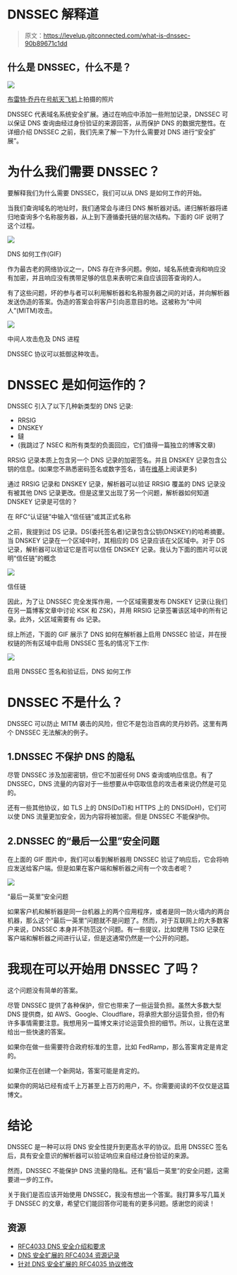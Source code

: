 # DNSSEC 解释道

> 原文：<https://levelup.gitconnected.com/what-is-dnssec-90b89671c1dd>

## 什么是 DNSSEC，什么不是？

![](img/4e166290631dc60faa7700dcdf85b5a2.png)

[布雷特·乔丹](https://unsplash.com/@brett_jordan?utm_source=medium&utm_medium=referral)在[号航天飞机](https://unsplash.com?utm_source=medium&utm_medium=referral)上拍摄的照片

DNSSEC 代表域名系统安全扩展。通过在响应中添加一些附加记录，DNSSEC 可以保证 DNS 查询由经过身份验证的来源回答，从而保护 DNS 的数据完整性。在详细介绍 DNSSEC 之前，我们先来了解一下为什么需要对 DNS 进行“安全扩展”。

# 为什么我们需要 DNSSEC？

要解释我们为什么需要 DNSSEC，我们可以从 DNS 是如何工作的开始。

当我们查询域名的地址时，我们通常会与递归 DNS 解析器对话。递归解析器将递归地查询多个名称服务器，从上到下遵循委托链的层次结构。下面的 GIF 说明了这个过程。

![](img/25508c13946b7ec0d28483a2e8384295.png)

DNS 如何工作(GIF)

作为最古老的网络协议之一，DNS 存在许多问题。例如，域名系统查询和响应没有加密，并且响应没有携带足够的信息来表明它来自应该回答查询的人。

有了这些问题，坏的参与者可以利用解析器和名称服务器之间的对话，并向解析器发送伪造的答案。伪造的答案会将客户引向恶意目的地。这被称为“中间人”(MITM)攻击。

![](img/b62ca7211eb551e4caced43ed3edf555.png)

中间人攻击危及 DNS 进程

DNSSEC 协议可以抵御这种攻击。

# DNSSEC 是如何运作的？

DNSSEC 引入了以下几种新类型的 DNS 记录:

*   RRSIG
*   DNSKEY
*   鐽
*   (我跳过了 NSEC 和所有类型的负面回应，它们值得一篇独立的博客文章)

RRSIG 记录本质上包含另一个 DNS 记录的加密签名。并且 DNSKEY 记录包含公钥的信息。(如果您不熟悉密码签名或数字签名，请在[维基](https://en.wikipedia.org/wiki/Digital_signature)上阅读更多)

通过 RRSIG 记录和 DNSKEY 记录，解析器可以验证 RRSIG 覆盖的 DNS 记录没有被其他 DNS 记录更改。但是这里又出现了另一个问题，解析器如何知道 DNSKEY 记录是可信的？

在 RFC“认证链”中输入“信任链”或其正式名称

之前，我提到过 DS 记录。DS(委托签名者)记录包含公钥(DNSKEY)的哈希摘要。当 DNSKEY 记录在一个区域中时，其相应的 DS 记录应该在父区域中。对于 DS 记录，解析器可以验证它是否可以信任 DNSKEY 记录。我认为下面的图片可以说明“信任链”的概念

![](img/6ef511ac427621ed2e89adfb7e4b390c.png)

信任链

因此，为了让 DNSSEC 完全发挥作用，一个区域需要发布 DNSKEY 记录(让我们在另一篇博客文章中讨论 KSK 和 ZSK)，并用 RRSIG 记录签署该区域中的所有记录。此外，父区域需要有 ds 记录。

综上所述，下面的 GIF 展示了 DNS 如何在解析器上启用 DNSSEC 验证，并在授权链的所有区域中启用 DNSSEC 签名的情况下工作:

![](img/1c566dfe0e4bb2996feb5fbb3562617e.png)

启用 DNSSEC 签名和验证后，DNS 如何工作

# DNSSEC 不是什么？

DNSSEC 可以防止 MITM 袭击的风险，但它不是包治百病的灵丹妙药。这里有两个 DNSSEC 无法解决的例子。

## 1.DNSSEC 不保护 DNS 的隐私

尽管 DNSSEC 涉及加密密钥，但它不加密任何 DNS 查询或响应信息。有了 DNSSEC，DNS 流量的内容对于一些想要从中窃取信息的攻击者来说仍然是可见的。

还有一些其他协议，如 TLS 上的 DNS(DoT)和 HTTPS 上的 DNS(DoH)，它们可以使 DNS 流量更加安全，因为内容将被加密。但是 DNSSEC 不能保护你。

## 2.DNSSEC 的“最后一公里”安全问题

在上面的 GIF 图片中，我们可以看到解析器用 DNSSEC 验证了响应后，它会将响应发送给客户端。但是如果在客户端和解析器之间有一个攻击者呢？

![](img/a7c0b5be3e29632563f7b9c1c5eefbcb.png)

“最后一英里”安全问题

如果客户机和解析器是同一台机器上的两个应用程序，或者是同一防火墙内的两台机器，那么这个“最后一英里”问题就不是问题了。然而，对于互联网上的大多数客户来说，DNSSEC 本身并不防范这个问题。有一些提议，比如使用 TSIG 记录在客户端和解析器之间进行认证，但是这通常仍然是一个公开的问题。

# 我现在可以开始用 DNSSEC 了吗？

这个问题没有简单的答案。

尽管 DNSSEC 提供了各种保护，但它也带来了一些运营负担。虽然大多数大型 DNS 提供商，如 AWS、Google、Cloudflare，将承担大部分运营负担，但仍有许多事情需要注意。我想用另一篇博文来讨论运营负担的细节。所以，让我在这里给出一些快速的答案。

如果你在做一些需要符合政府标准的生意，比如 FedRamp，那么答案肯定是肯定的。

如果你正在创建一个新网站，答案可能是肯定的。

如果你的网站已经有成千上万甚至上百万的用户，不。你需要阅读的不仅仅是这篇博文。

# 结论

DNSSEC 是一种可以将 DNS 安全性提升到更高水平的协议。启用 DNSSEC 签名后，具有安全意识的解析器可以验证响应来自经过身份验证的来源。

然而，DNSSEC 不能保护 DNS 流量的隐私。还有“最后一英里”的安全问题，这需要进一步的工作。

关于我们是否应该开始使用 DNSSEC，我没有想出一个答案。我打算多写几篇关于 DNSSEC 的文章，希望它们能回答你可能有的更多问题。感谢您的阅读！

## 资源

*   [RFC4033 DNS 安全介绍和要求](https://datatracker.ietf.org/doc/html/rfc4033)
*   [DNS 安全扩展的 RFC4034 资源记录](https://datatracker.ietf.org/doc/html/rfc4034)
*   [针对 DNS 安全扩展的 RFC4035 协议修改](https://datatracker.ietf.org/doc/html/rfc4035)